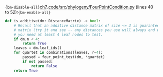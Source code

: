 `{bm-disable-all}`[ch7_code/src/phylogeny/FourPointCondition.py](ch7_code/src/phylogeny/FourPointCondition.py) (lines 40 to 52):`{bm-enable-all}`

```python
def is_additive(dm: DistanceMatrix) -> bool:
    # Recall that an additive distance matrix of size <= 3 is guaranteed to be an additive distance
    # matrix (try it and see -- any distances you use will always end up fitting a tree). Thats why
    # you need at least 4 leaf nodes to test.
    if dm.n < 4:
        return True
    leaves = dm.leaf_ids()
    for quartet in combinations(leaves, r=4):
        passed = four_point_test(dm, *quartet)
        if not passed:
            return False
    return True
```
